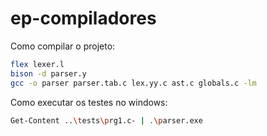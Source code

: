 # ep-compiladores

Como compilar o projeto:

```bash
flex lexer.l  
bison -d parser.y  
gcc -o parser parser.tab.c lex.yy.c ast.c globals.c -lm   
```

Como executar os testes no windows:
```bash
Get-Content ..\tests\prg1.c- | .\parser.exe    